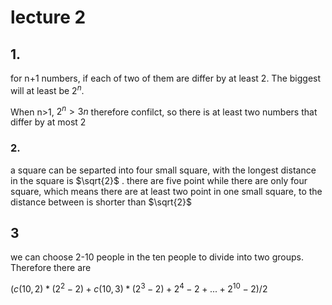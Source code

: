 # lecture 2

## 1.

for n+1 numbers, if each of two of them are differ by at least 2. The biggest will at least be $2^n$. 

When n>1, $2^n> 3n$ therefore confilct, so there is at least two numbers that differ by at most 2

### 2.

 a square can be separted into four small square, with the longest distance in the square is $\sqrt{2}$ . there are five point while there are only four square, which means there are at least two point in one small square, to the distance between is shorter than $\sqrt{2}$

## 3

we can choose 2-10 people in the ten people to divide into two groups. Therefore there are 

$(c(10,2)*(2^2-2)+c(10,3)*(2^3-2)+2^4-2+...+2^{10}-2)/2$ 



